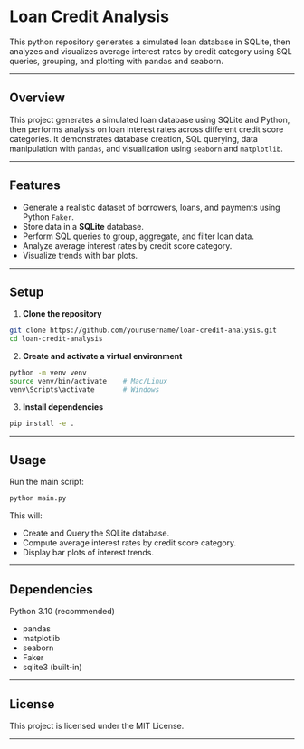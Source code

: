 # Loan Credit Analysis

This python repository generates a simulated loan database in SQLite, then analyzes and visualizes average interest rates by credit category using SQL queries, grouping, and plotting with pandas and seaborn.

---

## Overview
This project generates a simulated loan database using SQLite and Python, then performs analysis on loan interest rates across different credit score categories. It demonstrates database creation, SQL querying, data manipulation with `pandas`, and visualization using `seaborn` and `matplotlib`.

---

## Features
- Generate a realistic dataset of borrowers, loans, and payments using Python `Faker`.
- Store data in a **SQLite** database.
- Perform SQL queries to group, aggregate, and filter loan data.
- Analyze average interest rates by credit score category.
- Visualize trends with bar plots.

---

## Setup

1. **Clone the repository**
```bash
git clone https://github.com/yourusername/loan-credit-analysis.git
cd loan-credit-analysis
```
2. **Create and activate a virtual environment**
```bash
python -m venv venv
source venv/bin/activate    # Mac/Linux
venv\Scripts\activate       # Windows
```
3. **Install dependencies**
```bash
pip install -e .
```
---

## Usage

Run the main script:
```bash
python main.py
```

This will:
- Create and Query the SQLite database.
- Compute average interest rates by credit score category.
- Display bar plots of interest trends.

---

## Dependencies
Python 3.10 (recommended)
- pandas
- matplotlib
- seaborn
- Faker
- sqlite3 (built-in)

---

## License

This project is licensed under the MIT License.

---